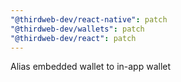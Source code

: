 ```yaml
---
"@thirdweb-dev/react-native": patch
"@thirdweb-dev/wallets": patch
"@thirdweb-dev/react": patch
---
```


Alias embedded wallet to in-app wallet
